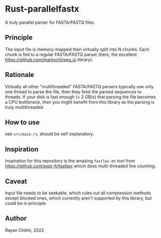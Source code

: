 # Rust-parallelfastx

A truly parallel parser for FASTA/FASTQ files.

## Principle

The input file is memory-mapped then virtually split into N chunks. Each chunk is fed to a regular FASTA/FASTQ parser (here, the excellent https://github.com/markschl/seq_io library).

## Rationale

Virtually all other "multithreaded" FASTA/FASTQ parsers typically use only one thread to parse the file, then they feed the parsed sequences to threads. If your disk is fast enough (> 2 GB/s) that parsing the file becomes a CPU bottleneck, then you might benefit from this library as the parsing is truly multithreaded.

## How to use

see `src/main.rs`, should be self explanatory.

## Inspiration

Inspiration for this repository is the amazing `fastlwc-mt` tool from https://github.com/expr-fi/fastlwc which does multi-threaded line counting. 

## Caveat

Input file needs to be seekable, which rules out all compression methods except blocked ones, which currently aren't supported by this library, but could be in principle.

## Author

Rayan Chikhi, 2022

